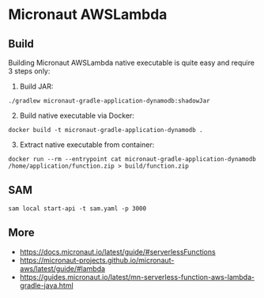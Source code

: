 # Micronaut AWSLambda

## Build

Building Micronaut AWSLambda native executable is quite easy and require 3 steps only:

1) Build JAR:
```shell
./gradlew micronaut-gradle-application-dynamodb:shadowJar
```

2) Build native executable via Docker:
```shell
docker build -t micronaut-gradle-application-dynamodb .
```

3) Extract native executable from container:
```shell
docker run --rm --entrypoint cat micronaut-gradle-application-dynamodb /home/application/function.zip > build/function.zip
```

## SAM

```shell
sam local start-api -t sam.yaml -p 3000
```

## More
- https://docs.micronaut.io/latest/guide/#serverlessFunctions
- https://micronaut-projects.github.io/micronaut-aws/latest/guide/#lambda
- https://guides.micronaut.io/latest/mn-serverless-function-aws-lambda-gradle-java.html